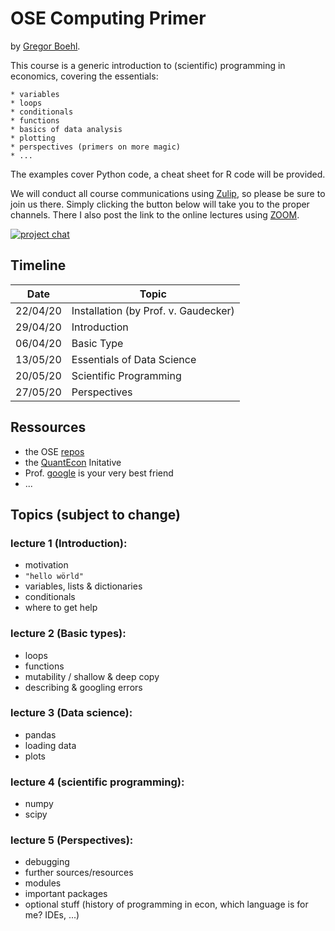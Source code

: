     
OSE Computing Primer
====================

by [Gregor Boehl](https://gregorboehl.com).

This course is a generic introduction to (scientific) programming in economics, covering the essentials: 

    * variables
    * loops
    * conditionals
    * functions
    * basics of data analysis
    * plotting
    * perspectives (primers on more magic)
    * ...

The examples cover Python code, a cheat sheet for R code will be provided.

We will conduct all course communications using [Zulip](https://zulip.com/), so please be sure to join us there. Simply clicking the button below will take you to the proper channels. There I also post the link to the online lectures using [ZOOM](https://zoom.us/).

[![project chat](https://img.shields.io/badge/zulip-join_chat-brightgreen.svg)](https://bonn-econ-teaching.zulipchat.com)


Timeline
--------

| Date      | Topic                                                     |
| ----------| --------------------------------------------------------- |
| 22/04/20  | Installation (by Prof. v. Gaudecker)                      |
| 29/04/20  | Introduction                                              |
| 06/04/20  | Basic Type                                                |
| 13/05/20  | Essentials of Data Science                                |
| 20/05/20  | Scientific Programming                                    |
| 27/05/20  | Perspectives                                              |


Ressources
----------

* the OSE [repos](https://ose-resources.readthedocs.io/en/latest/miscellaneous.html)
* the [QuantEcon](https://python.quantecon.org/) Initative
* Prof. [google](https://google.com) is your very best friend 
* ...


Topics (subject to change)
--------------------------

### lecture 1 (Introduction):

 * motivation
 * `"hello wörld"`
 * variables, lists & dictionaries
 * conditionals
 * where to get help

### lecture 2 (Basic types):

 * loops
 * functions
 * mutability / shallow & deep copy
 * describing & googling errors

### lecture 3 (Data science):

 * pandas
 * loading data
 * plots

### lecture 4 (scientific programming):

 * numpy
 * scipy

### lecture 5 (Perspectives):

 * debugging
 * further sources/resources
 * modules 
 * important packages
 * optional stuff (history of programming in econ, which language is for me? IDEs, ...)
